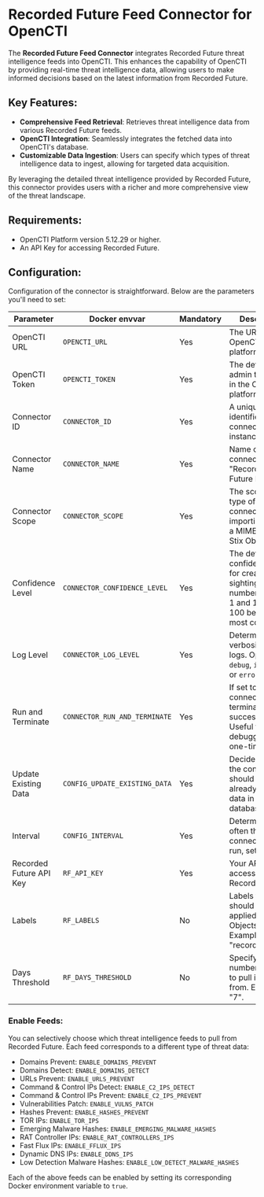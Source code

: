 # Recorded Future Feed Connector for OpenCTI

The **Recorded Future Feed Connector** integrates Recorded Future threat intelligence feeds into OpenCTI. This enhances the capability of OpenCTI by providing real-time threat intelligence data, allowing users to make informed decisions based on the latest information from Recorded Future.

## Key Features:

- **Comprehensive Feed Retrieval**: Retrieves threat intelligence data from various Recorded Future feeds.
- **OpenCTI Integration**: Seamlessly integrates the fetched data into OpenCTI's database.
- **Customizable Data Ingestion**: Users can specify which types of threat intelligence data to ingest, allowing for targeted data acquisition.

By leveraging the detailed threat intelligence provided by Recorded Future, this connector provides users with a richer and more comprehensive view of the threat landscape.

## Requirements:
- OpenCTI Platform version 5.12.29 or higher.
- An API Key for accessing Recorded Future.

## Configuration:

Configuration of the connector is straightforward. Below are the parameters you'll need to set:

| Parameter | Docker envvar | Mandatory | Description |
| --- | --- | --- | --- |
| OpenCTI URL | `OPENCTI_URL` | Yes | The URL of the OpenCTI platform. |
| OpenCTI Token | `OPENCTI_TOKEN` | Yes | The default admin token set in the OpenCTI platform. |
| Connector ID | `CONNECTOR_ID` | Yes | A unique `UUIDv4` identifier for this connector instance. |
| Connector Name | `CONNECTOR_NAME` | Yes | Name of the connector. E.g., "Recorded Future Feed". |
| Connector Scope | `CONNECTOR_SCOPE` | Yes | The scope or type of data the connector is importing, either a MIME type or Stix Object. |
| Confidence Level | `CONNECTOR_CONFIDENCE_LEVEL` | Yes | The default confidence level for created sightings. It's a number between 1 and 100, with 100 being the most confident. |
| Log Level | `CONNECTOR_LOG_LEVEL` | Yes | Determines the verbosity of the logs. Options are `debug`, `info`, `warn`, or `error`. |
| Run and Terminate | `CONNECTOR_RUN_AND_TERMINATE` | Yes | If set to true, the connector will terminate after a successful run. Useful for debugging or one-time runs. |
| Update Existing Data | `CONFIG_UPDATE_EXISTING_DATA` | Yes | Decide whether the connector should update already existing data in the database. |
| Interval | `CONFIG_INTERVAL` | Yes | Determines how often the connector will run, set in hours. |
| Recorded Future API Key | `RF_API_KEY` | Yes | Your API Key for accessing Recorded Future. |
| Labels | `RF_LABELS` | No | Labels that should be applied to Stix Objects. Example: "recordedfuture". |
| Days Threshold | `RF_DAYS_THRESHOLD` | No | Specify the number of days to pull indicators from. Example: "7". |

### Enable Feeds:

You can selectively choose which threat intelligence feeds to pull from Recorded Future. Each feed corresponds to a different type of threat data:

- Domains Prevent: `ENABLE_DOMAINS_PREVENT`
- Domains Detect: `ENABLE_DOMAINS_DETECT`
- URLs Prevent: `ENABLE_URLS_PREVENT`
- Command & Control IPs Detect: `ENABLE_C2_IPS_DETECT`
- Command & Control IPs Prevent: `ENABLE_C2_IPS_PREVENT`
- Vulnerabilities Patch: `ENABLE_VULNS_PATCH`
- Hashes Prevent: `ENABLE_HASHES_PREVENT`
- TOR IPs: `ENABLE_TOR_IPS`
- Emerging Malware Hashes: `ENABLE_EMERGING_MALWARE_HASHES`
- RAT Controller IPs: `ENABLE_RAT_CONTROLLERS_IPS`
- Fast Flux IPs: `ENABLE_FFLUX_IPS`
- Dynamic DNS IPs: `ENABLE_DDNS_IPS`
- Low Detection Malware Hashes: `ENABLE_LOW_DETECT_MALWARE_HASHES`

Each of the above feeds can be enabled by setting its corresponding Docker environment variable to `true`.

